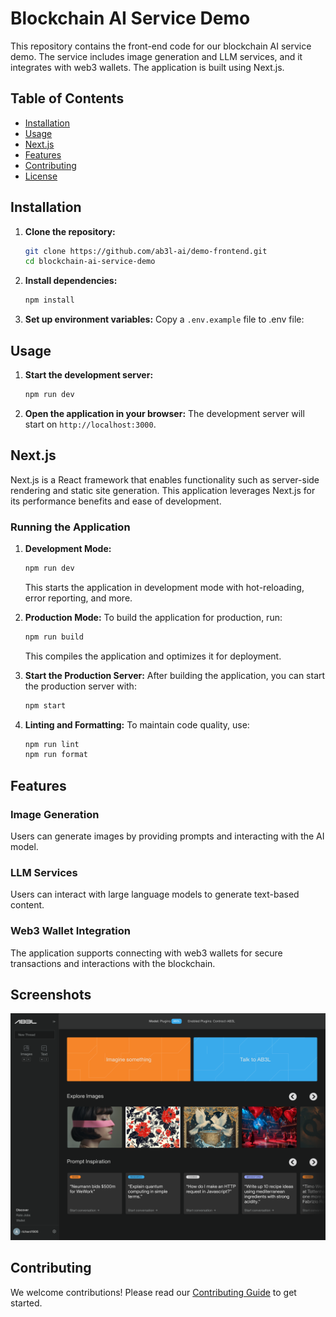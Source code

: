 # Blockchain AI Service Demo

This repository contains the front-end code for our blockchain AI service demo. The service includes image generation and LLM services, and it integrates with web3 wallets. The application is built using Next.js.

## Table of Contents
- [Installation](#installation)
- [Usage](#usage)
- [Next.js](#nextjs)
- [Features](#features)
- [Contributing](#contributing)
- [License](#license)

## Installation

1. **Clone the repository:**
   ```sh
   git clone https://github.com/ab3l-ai/demo-frontend.git
   cd blockchain-ai-service-demo
   ```

2. **Install dependencies:**
   ```sh
   npm install
   ```

3. **Set up environment variables:**
   Copy a `.env.example` file to .env file:

## Usage

1. **Start the development server:**
   ```sh
   npm run dev
   ```

2. **Open the application in your browser:**
   The development server will start on `http://localhost:3000`.

## Next.js

Next.js is a React framework that enables functionality such as server-side rendering and static site generation. This application leverages Next.js for its performance benefits and ease of development.

### Running the Application

1. **Development Mode:**
   ```sh
   npm run dev
   ```
   This starts the application in development mode with hot-reloading, error reporting, and more.

2. **Production Mode:**
   To build the application for production, run:
   ```sh
   npm run build
   ```
   This compiles the application and optimizes it for deployment.

3. **Start the Production Server:**
   After building the application, you can start the production server with:
   ```sh
   npm start
   ```

4. **Linting and Formatting:**
   To maintain code quality, use:
   ```sh
   npm run lint
   npm run format
   ```

## Features

### Image Generation
Users can generate images by providing prompts and interacting with the AI model.

### LLM Services
Users can interact with large language models to generate text-based content.

### Web3 Wallet Integration
The application supports connecting with web3 wallets for secure transactions and interactions with the blockchain.

## Screenshots
![Screenshot](./doc/NewHome.png)

## Contributing

We welcome contributions! Please read our [Contributing Guide](CONTRIBUTING.md) to get started.

